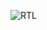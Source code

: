 ![RTL](https://github.com/Alijahanbanian/FullAdder4bit/assets/112167941/273cee2a-34f3-4d84-9253-7ff65255e42e)
